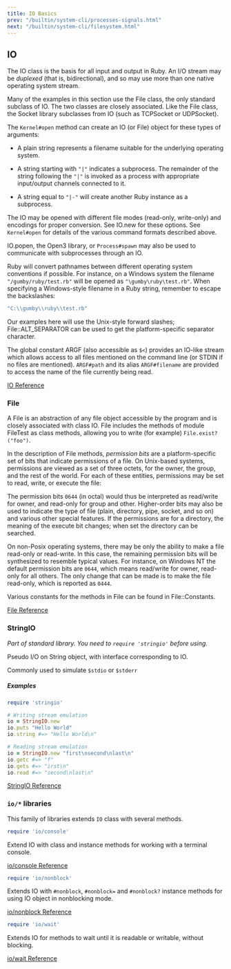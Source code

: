 ```yaml
---
title: IO Basics
prev: "/builtin/system-cli/processes-signals.html"
next: "/builtin/system-cli/filesystem.html"
---
```


## IO[](#io)

The IO class is the basis for all input and output in Ruby. An I/O stream may be *duplexed* (that is, bidirectional), and so may use more than one native operating system stream.

Many of the examples in this section use the File class, the only standard subclass of IO. The two classes are closely associated. Like the File class, the Socket library subclasses from IO (such as TCPSocket or UDPSocket).

The `Kernel#open` method can create an IO (or File) object for these types of arguments:

* A plain string represents a filename suitable for the underlying operating system.

* A string starting with `"|"` indicates a subprocess. The remainder of the string following the `"|"` is invoked as a process with appropriate input/output channels connected to it.

* A string equal to `"|-"` will create another Ruby instance as a subprocess.

The IO may be opened with different file modes (read-only, write-only) and encodings for proper conversion. See IO.new for these options. See `Kernel#open` for details of the various command formats described above.

IO.popen, the Open3 library, or `Process#spawn` may also be used to communicate with subprocesses through an IO.

Ruby will convert pathnames between different operating system conventions if possible. For instance, on a Windows system the filename `"/gumby/ruby/test.rb"` will be opened as `"\gumby\ruby\test.rb"`. When specifying a Windows-style filename in a Ruby string, remember to escape the backslashes:


```ruby
"C:\\gumby\\ruby\\test.rb"
```

Our examples here will use the Unix-style forward slashes; File::ALT\_SEPARATOR can be used to get the platform-specific separator character.

The global constant ARGF (also accessible as `$<`) provides an IO-like stream which allows access to all files mentioned on the command line (or STDIN if no files are mentioned). `ARGF#path` and its alias `ARGF#filename` are provided to access the name of the file currently being read.

<a href='https://ruby-doc.org/core-2.7.0/IO.html' class='ruby-doc remote' target='_blank'>IO Reference</a>



### File[](#file)

A File is an abstraction of any file object accessible by the program and is closely associated with class IO. File includes the methods of module FileTest as class methods, allowing you to write (for example) `File.exist?("foo")`.

In the description of File methods, *permission bits* are a platform-specific set of bits that indicate permissions of a file. On Unix-based systems, permissions are viewed as a set of three octets, for the owner, the group, and the rest of the world. For each of these entities, permissions may be set to read, write, or execute the file:

The permission bits `0644` (in octal) would thus be interpreted as read/write for owner, and read-only for group and other. Higher-order bits may also be used to indicate the type of file (plain, directory, pipe, socket, and so on) and various other special features. If the permissions are for a directory, the meaning of the execute bit changes; when set the directory can be searched.

On non-Posix operating systems, there may be only the ability to make a file read-only or read-write. In this case, the remaining permission bits will be synthesized to resemble typical values. For instance, on Windows NT the default permission bits are `0644`, which means read/write for owner, read-only for all others. The only change that can be made is to make the file read-only, which is reported as `0444`.

Various constants for the methods in File can be found in File::Constants.

<a href='https://ruby-doc.org/core-2.7.0/File.html' class='ruby-doc remote' target='_blank'>File Reference</a>



### StringIO[](#stringio)

*Part of standard library. You need to `require 'stringio'` before using.*

Pseudo I/O on String object, with interface corresponding to IO.

Commonly used to simulate `$stdio` or `$stderr`

##### Examples[](#examples)


```ruby
require 'stringio'

# Writing stream emulation
io = StringIO.new
io.puts "Hello World"
io.string #=> "Hello World\n"

# Reading stream emulation
io = StringIO.new "first\nsecond\nlast\n"
io.getc #=> "f"
io.gets #=> "irst\n"
io.read #=> "second\nlast\n"
```

<a href='https://ruby-doc.org/stdlib-2.7.0/libdoc/stringio/rdoc/StringIO.html' class='ruby-doc remote' target='_blank'>StringIO Reference</a>



### `io/*` libraries[](#io-libraries)

This family of libraries extends `IO` class with several methods.


```ruby
require 'io/console'
```

Extend IO with class and instance methods for working with a terminal console.

<a href='https://ruby-doc.org/stdlib-2.7.0/libdoc/io/console/rdoc/IO.html' class='ruby-doc remote' target='_blank'>io/console Reference</a>


```ruby
require 'io/nonblock'
```

Extends IO with `#nonblock`, `#nonblock=` and `#nonblock?` instance methods for using IO object in nonblocking mode.

<a href='https://ruby-doc.org/stdlib-2.7.0/libdoc/io/nonblock/rdoc/IO.html' class='ruby-doc remote' target='_blank'>io/nonblock Reference</a>


```ruby
require 'io/wait'
```

Extends IO for methods to wait until it is readable or writable, without blocking.

<a href='https://ruby-doc.org/stdlib-2.7.0/libdoc/io/wait/rdoc/IO.html' class='ruby-doc remote' target='_blank'>io/wait Reference</a>

